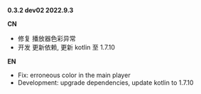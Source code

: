 **0.3.2 dev02 2022.9.3**

**CN**
- 修复 播放器色彩异常
- 开发 更新依赖, 更新 kotlin 至 1.7.10

**EN**
- Fix: erroneous color in the main player
- Development: upgrade dependencies, update kotlin to 1.7.10
